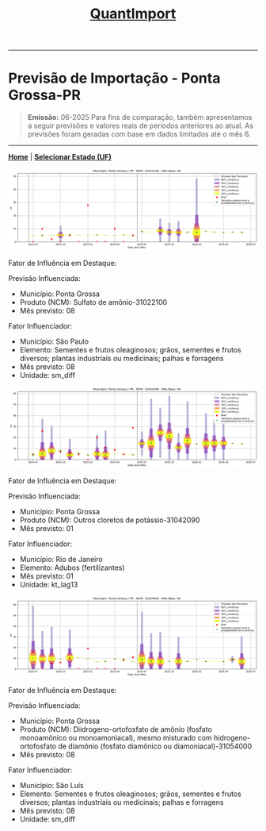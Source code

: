 <header>
    <h1><a href="https://quantimportbrazil.github.io/Sobre/">QuantImport</a></h1>
</header>

---

# Previsão de Importação - Ponta Grossa-PR

> **Emissão:** 06-2025
> Para fins de comparação, também apresentamos a seguir previsões e valores reais de períodos anteriores ao atual.
> As previsões foram geradas com base em dados limitados até o mês 6.

---

**[Home](https://quantimportbrazil.github.io/Sobre/)** | **[Selecionar Estado (UF)](https://quantimportbrazil.github.io/Unidades_Federativas/)**


![Gráfico de Previsão](31022100.png)

Fator de Influência em Destaque:

Previsão Influenciada:
- Município: Ponta Grossa
- Produto (NCM): Sulfato de amônio-31022100 
- Mês previsto: 08

Fator Influenciador:
- Município: São Paulo
- Elemento: Sementes e frutos oleaginosos; grãos, sementes e frutos diversos; plantas industriais ou medicinais; palhas e forragens
- Mês previsto: 08
- Unidade: sm_diff







![Gráfico de Previsão](31042090.png)

Fator de Influência em Destaque:

Previsão Influenciada:
- Município: Ponta Grossa
- Produto (NCM): Outros cloretos de potássio-31042090 
- Mês previsto: 01

Fator Influenciador:
- Município: Rio de Janeiro
- Elemento: Adubos (fertilizantes)
- Mês previsto: 01
- Unidade: kt_lag13







![Gráfico de Previsão](31054000.png)

Fator de Influência em Destaque:

Previsão Influenciada:
- Município: Ponta Grossa
- Produto (NCM): Diidrogeno-ortofosfato de amônio (fosfato monoamônico ou monoamoniacal), mesmo misturado com hidrogeno-ortofosfato de diamônio (fosfato diamônico ou diamoniacal)-31054000 
- Mês previsto: 08

Fator Influenciador:
- Município: São Luís
- Elemento: Sementes e frutos oleaginosos; grãos, sementes e frutos diversos; plantas industriais ou medicinais; palhas e forragens
- Mês previsto: 08
- Unidade: sm_diff






